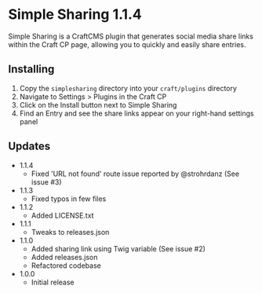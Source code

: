 # Simple Sharing 1.1.4

Simple Sharing is a CraftCMS plugin that generates social media share links within 
the Craft CP page, allowing you to quickly and easily share entries.

## Installing

1. Copy the `simplesharing` directory into your `craft/plugins` directory
2. Navigate to Settings > Plugins in the Craft CP
3. Click on the Install button next to Simple Sharing
4. Find an Entry and see the share links appear on your right-hand settings panel

## Updates

* 1.1.4
	* Fixed 'URL not found' route issue reported by @strohrdanz (See issue #3)
* 1.1.3
	* Fixed typos in few files
* 1.1.2
	* Added LICENSE.txt
* 1.1.1
	* Tweaks to releases.json
* 1.1.0
	* Added sharing link using Twig variable (See issue #2)
	* Added releases.json
	* Refactored codebase
* 1.0.0
	* Initial release
